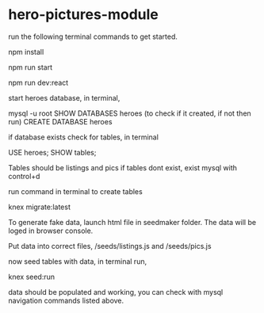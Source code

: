 # hero-pictures-module


run the following terminal commands to get started. 

npm install

npm run start

npm run dev:react


start heroes database, in terminal, 

mysql -u root
SHOW DATABASES heroes (to check if it created, if not then run)
CREATE DATABASE heroes

if database exists check for tables, in terminal

USE heroes;
SHOW tables;

Tables should be listings and pics if tables dont exist, exist mysql with control+d

run command in terminal to create tables

knex migrate:latest

To generate fake data, launch html file in seedmaker folder. The data will be loged in browser console. 

Put data into correct files, /seeds/listings.js and /seeds/pics.js

now seed tables with data, in terminal run,

knex seed:run

data should be populated and working, you can check with mysql navigation commands listed above. 




